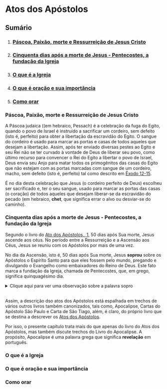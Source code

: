 # Atos dos Apóstolos

## Sumário

1. ### [Páscoa, Paixão, morte e Ressurreição de Jesus Cristo](#páscoa-paixão-morte-e-ressurreição-de-jesus-cristo-1)

2. ### [Cinquenta dias após a morte de Jesus - Pentecostes, a fundação da Igreja](#cinquenta-dias-após-a-morte-de-jesus---pentecostes-a-fundação-da-igreja)

3. ### [O que é a Igreja](#o-que-é-a-igreja)

4. ### [O que é oração e sua importância](#o-que-é-oração-e-sua-importância)

5. ### [Como orar](#)


### Páscoa, Paixão, morte e Ressurreição de Jesus Cristo

A Páscoa judaica ((em hebraico, Pessach) é a celebração da fuga do Egito, quando o povo de Israel é instruído a sacrificar um cordeiro, sem defeito (isto é, perfeito) para obter a libertação da escravidão do Egito.  O sangue do cordeiro é usado para marcar as portas e casas de todos aqueles que desejam a libertação.  Assim, após ter enviado diversas pestes ao Egito e seu Rei não se ter curvado à vontade de Deus de liberar seu povo, como último recurso para convencer o Rei do Egito a libertar o povo de Israel, Deus envia seu Anjo para matar todos os primogênitos das casas do Egito que não estejam com as portas marcadas com sangue de um cordeiro, macho, sem defeito (isto é, perfeito) tal como descrito em [Êxodo 12-15](https://fatima.org.br/biblia-online/?book=exodo&chapter=12).

É no dia desta celebração que Jesus (o cordeiro perfeito de Deus) escolheu ser sacrificado e, ter o seu sangue, usado para marcar as portas das casas (o coração) de todos aqueles que desejam liberar-se da escravidão do pecado (em hebraico, **chet**, que significa errar o alvo ou desviar-se do caminho). 
 
### Cinquenta dias  após a morte de Jesus - Pentecostes, a fundação da Igreja

Segundo o livro do [Ato dos Apóstolos,, 1](https://fatima.org.br/biblia-online/?book=atos-dos-apostolos), 50 dias após Sua morte, Jesus ascende aos céus.  No período entre a Ressurreição e a Ascensão aos Céus, Jesus se reuniu com os Apóstolos por mais de uma vez.

No dia da Ascensão, isto é, 50 dias após Sua morte, Jesus **soprou** sobre os Apóstolos o Espírito Santo para que eles fossem pelo mundo, pregando e divulgando o Evangelho como embaixadores do Reino de Deus.  Este fato marca a fundação da Igreja, chamada de Pentecostes, que, em grego, significa quinquagésimo dia.

<details>
<summary> Clique aqui para ver uma observação sobre a palavra sopro </summary>
*Observe que a palavra hebraica para Sopro é Ruach que é a mesma palavra usada para designar vento, respiração e espírito.  Por isso, o sopro de Jesus (que é Deus) é o Espírito Santo*.
</details>

<br/>


Assim, a descrição dso atos dos Apóstolos está espalhada em trechos de vários outros livros também canonizados, tais como, Apocalipse, Cartas do Apóstolo São Paulo e Carta de São Tiago, além, é claro, do próprio livro que se destina a descrever os [Atos dos Apóstolos](https://fatima.org.br/biblia-online/?book=atos-dos-apostolos).

Por isso, o presente capítulo trata mais do que apenas do livro do Atos dos Apóstolos, mas também discute trechos do Livro do Apocalipse.  A propósito, Apocalipse é uma palavra grega que significa **revelação** em português.

### O que é a Igreja


### O que é oração e sua importância


### Como orar

